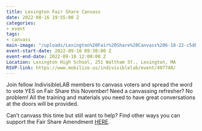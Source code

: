 ```yaml
---
title: Lexington Fair Share Canvass
date: 2022-08-16 19:55:00 Z
categories:
- event
tags:
- canvass
main-image: "/uploads/Lexington%20Fair%20Share%20Canvass%206-18-22-c5db1b.png"
event-start-date: 2022-09-10 09:30:00 Z
event-end-date: 2022-09-10 12:00:00 Z
Location: Lexington High School, 251 Waltham St., Lexington, MA
RSVP-link: https://www.mobilize.us/indivisiblelab/event/497740/
---
```


Join fellow IndivisibleLAB members to canvass voters and spread the word to vote YES on Fair Share this November! Need a canvassing refresher? No problem! All the training and materials you need to have great conversations at the doors will be provided.

Can’t canvass this time but still want to help? Find other ways you can support the Fair Share Amendment [HERE](https://indivisiblelab.org/action/2022/08/15/help-pass-the-fair-share-amendment.html).
